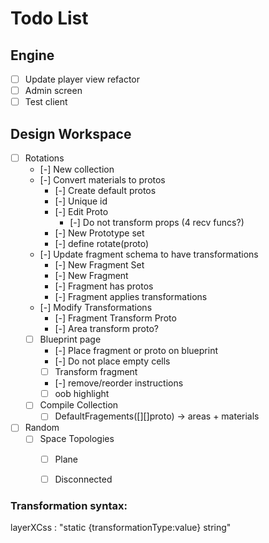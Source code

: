 # Todo List

## Engine
- [ ] Update player view refactor
- [ ] Admin screen
- [ ] Test client

## Design Workspace
- [ ] Rotations
  - [-] New collection
  - [-] Convert materials to protos
    - [-] Create default protos
    - [-] Unique id 
    - [-] Edit Proto
      - [-] Do not transform props (4 recv funcs?)
    - [-] New Prototype set
    - [-] define rotate(proto)
  - [-] Update fragment schema to have transformations 
    - [-] New Fragment Set
    - [-] New Fragment
    - [-] Fragment has protos
    - [-] Fragment applies transformations
  - [-] Modify Transformations
    - [-] Fragment Transform Proto
    - [-] Area transform proto? 
  - [ ] Blueprint page 
    - [-] Place fragment or proto on blueprint
    - [-] Do not place empty cells
    - [ ] Transform fragment 
    - [-] remove/reorder instructions
    - [ ] oob highlight
  - [ ] Compile Collection 
    - [ ] DefaultFragements([][]proto) -> areas + materials
- [ ] Random
  - [ ] Space Topologies
    - [ ] Plane
    - [ ] Disconnected
  


### Transformation syntax:
layerXCss : "static {transformationType:value} string"


 
